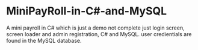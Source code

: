 # MiniPayRoll-in-C#-and-MySQL
A mini payroll in C# which is just a demo not complete just login screen, screen loader and admin registration, C# and MySQL.
user credientials are found in the MySQL database. 
